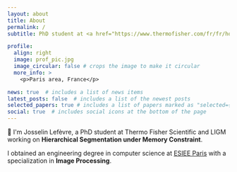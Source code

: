 ```yaml
---
layout: about
title: About
permalink: /
subtitle: PhD student at <a href="https://www.thermofisher.com/fr/fr/home.html">Thermo Fisher Scientific</a> and <a href="https://siteigm.univ-mlv.fr/">LIGM</a>.

profile:
  align: right
  image: prof_pic.jpg
  image_circular: false # crops the image to make it circular
  more_info: >
    <p>Paris area, France</p>

news: true  # includes a list of news items
latest_posts: false  # includes a list of the newest posts
selected_papers: true # includes a list of papers marked as "selected={true}"
social: true  # includes social icons at the bottom of the page
---
```


:wave: I'm Josselin Lefèvre, a PhD student at Thermo Fisher Scientific and LIGM working on **Hierarchical Segmentation under Memory Constraint**.

I obtained an engineering degree in computer science at [ESIEE Paris](https://www.esiee.fr) with a specialization in **Image Processing**.